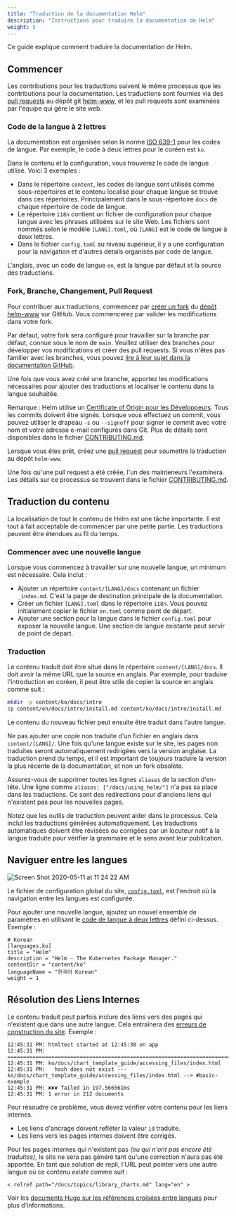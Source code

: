```yaml
---
title: "Traduction de la documentation Helm"
description: "Instructions pour traduire la documentation de Helm"
weight: 5
---
```


Ce guide explique comment traduire la documentation de Helm.

## Commencer

Les contributions pour les traductions suivent le même processus que les contributions pour la documentation. Les traductions sont fournies via des [pull requests](https://help.github.com/en/github/collaborating-with-issues-and-pull-requests/about-pull-requests) au dépôt git [helm-www](https://github.com/helm/helm-www), et les pull requests sont examinées par l'équipe qui gère le site web.

### Code de la langue à 2 lettres

La documentation est organisée selon la norme [ISO 639-1](https://www.loc.gov/standards/iso639-2/php/code_list.php) pour les codes de langue. Par exemple, le code à deux lettres pour le coréen est `ko`.

Dans le contenu et la configuration, vous trouverez le code de langue utilisé. Voici 3 exemples :

- Dans le répertoire `content`, les codes de langue sont utilisés comme sous-répertoires et le contenu localisé pour chaque langue se trouve dans ces répertoires. Principalement dans le sous-répertoire `docs` de chaque répertoire de code de langue.
- Le répertoire `i18n` contient un fichier de configuration pour chaque langue avec les phrases utilisées sur le site Web. Les fichiers sont nommés selon le modèle `[LANG].toml`, où `[LANG]` est le code de langue à deux lettres.
- Dans le fichier `config.toml` au niveau supérieur, il y a une configuration pour la navigation et d'autres détails organisés par code de langue.

L'anglais, avec un code de langue `en`, est la langue par défaut et la source des traductions.

### Fork, Branche, Changement, Pull Request

Pour contribuer aux traductions, commencez par [créer un fork](https://help.github.com/en/github/getting-started-with-github/fork-a-repo) du [dépôt helm-www](https://github.com/helm/helm-www) sur GitHub. Vous commencerez par valider les modifications dans votre fork.

Par défaut, votre fork sera configuré pour travailler sur la branche par défaut, connue sous le nom de `main`. Veuillez utiliser des branches pour développer vos modifications et créer des pull requests. Si vous n'êtes pas familier avec les branches, vous pouvez [lire à leur sujet dans la documentation GitHub](https://help.github.com/en/github/collaborating-with-issues-and-pull-requests/about-branches).

Une fois que vous avez créé une branche, apportez les modifications nécessaires pour ajouter des traductions et localiser le contenu dans la langue souhaitée.

Remarque : Helm utilise un [Certificate of Origin pour les Développeurs](https://developercertificate.org/). Tous les commits doivent être signés. Lorsque vous effectuez un commit, vous pouvez utiliser le drapeau `-s` ou `--signoff` pour signer le commit avec votre nom et votre adresse e-mail configurés dans Git. Plus de détails sont disponibles dans le fichier [CONTRIBUTING.md](https://github.com/helm/helm-www/blob/main/CONTRIBUTING.md#sign-your-work).

Lorsque vous êtes prêt, créez une [pull request](https://help.github.com/en/github/collaborating-with-issues-and-pull-requests/about-pull-requests) pour soumettre la traduction au dépôt `helm-www`.

Une fois qu'une pull request a été créée, l'un des mainteneurs l'examinera. Les détails sur ce processus se trouvent dans le fichier [CONTRIBUTING.md](https://github.com/helm/helm-www/blob/main/CONTRIBUTING.md).

## Traduction du contenu

La localisation de tout le contenu de Helm est une tâche importante. Il est tout à fait acceptable de commencer par une petite partie. Les traductions peuvent être étendues au fil du temps.

### Commencer avec une nouvelle langue

Lorsque vous commencez à travailler sur une nouvelle langue, un minimum est nécessaire. Cela inclut :

- Ajouter un répertoire `content/[LANG]/docs` contenant un fichier `_index.md`. C'est la page de destination principale de la documentation.
- Créer un fichier `[LANG].toml` dans le répertoire `i18n`. Vous pouvez initialement copier le fichier `en.toml` comme point de départ.
- Ajouter une section pour la langue dans le fichier `config.toml` pour exposer la nouvelle langue. Une section de langue existante peut servir de point de départ.

### Traduction

Le contenu traduit doit être situé dans le répertoire `content/[LANG]/docs`. Il doit avoir la même URL que la source en anglais. Par exemple, pour traduire l'introduction en coréen, il peut être utile de copier la source en anglais comme suit :

```sh
mkdir -p content/ko/docs/intro
cp content/en/docs/intro/install.md content/ko/docs/intro/install.md
```

Le contenu du nouveau fichier peut ensuite être traduit dans l'autre langue.

Ne pas ajouter une copie non traduite d'un fichier en anglais dans `content/[LANG]/`. Une fois qu'une langue existe sur le site, les pages non traduites seront automatiquement redirigées vers la version anglaise. La traduction prend du temps, et il est important de toujours traduire la version la plus récente de la documentation, et non un fork obsolète.

Assurez-vous de supprimer toutes les lignes `aliases` de la section d'en-tête. Une ligne comme `aliases: ["/docs/using_helm/"]` n'a pas sa place dans les traductions. Ce sont des redirections pour d'anciens liens qui n'existent pas pour les nouvelles pages.

Notez que les outils de traduction peuvent aider dans le processus. Cela inclut les traductions générées automatiquement. Les traductions automatiques doivent être révisées ou corrigées par un locuteur natif à la langue traduite pour vérifier la grammaire et le sens avant leur publication.


## Naviguer entre les langues

![Screen Shot 2020-05-11 at 11 24 22
AM](https://user-images.githubusercontent.com/686194/81597103-035de600-937a-11ea-9834-cd9dcef4e914.png)

Le fichier de configuration global du site, [`config.toml`](https://github.com/helm/helm-www/blob/main/config.toml#L83L89), est l'endroit où la navigation entre les langues est configurée.

Pour ajouter une nouvelle langue, ajoutez un nouvel ensemble de paramètres en utilisant le [code de langue à deux lettres](./localization/#code-de-la-langue-à-2-lettres) défini ci-dessus. Exemple :

```
# Korean
[languages.ko]
title = "Helm"
description = "Helm - The Kubernetes Package Manager."
contentDir = "content/ko"
languageName = "한국어 Korean"
weight = 1
```

## Résolution des Liens Internes

Le contenu traduit peut parfois inclure des liens vers des pages qui n'existent que dans une autre langue. Cela entraînera des [erreurs de construction du site](https://app.netlify.com/sites/helm-merge/deploys). Exemple :

```
12:45:31 PM: htmltest started at 12:45:30 on app
12:45:31 PM: ========================================================================
12:45:31 PM: ko/docs/chart_template_guide/accessing_files/index.html
12:45:31 PM:   hash does not exist --- ko/docs/chart_template_guide/accessing_files/index.html --> #basic-example
12:45:31 PM: ✘✘✘ failed in 197.566561ms
12:45:31 PM: 1 error in 212 documents
```

Pour résoudre ce problème, vous devez vérifier votre contenu pour les liens internes.

* Les liens d'ancrage doivent refléter la valeur `id` traduite.
* Les liens vers les pages internes doivent être corrigés.

Pour les pages internes qui n'existent pas _(ou qui n'ont pas encore été traduites)_, le site ne sera pas généré tant qu'une correction n'aura pas été apportée. En tant que solution de repli, l'URL peut pointer vers une autre langue où ce contenu _existe_ comme suit :

`< relref path="/docs/topics/library_charts.md" lang="en" >`

Voir les [documents Hugo sur les références croisées entre langues](https://gohugo.io/content-management/cross-references/#link-to-another-language-version) pour plus d'informations.
